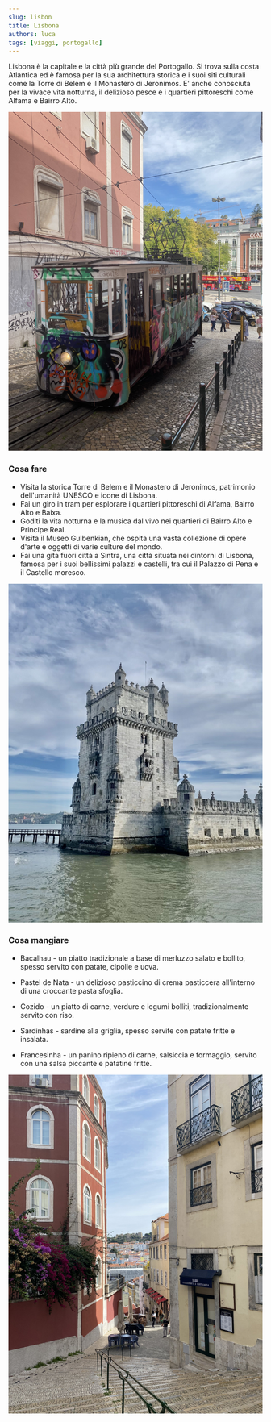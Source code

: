 ```yaml
---
slug: lisbon
title: Lisbona
authors: luca
tags: [viaggi, portogallo]
---
```


Lisbona è la capitale e la città più grande del Portogallo. Si trova sulla costa Atlantica ed è famosa per la sua architettura storica e i suoi siti culturali come la Torre di Belem e il Monastero di Jeronimos. E' anche conosciuta per la vivace vita notturna, il delizioso pesce e i quartieri pittoreschi come Alfama e Bairro Alto.

<!--truncate-->

![Tram](./primary.jpg)

### Cosa fare
- Visita la storica Torre di Belem e il Monastero di Jeronimos, patrimonio dell'umanità UNESCO e icone di Lisbona.
- Fai un giro in tram per esplorare i quartieri pittoreschi di Alfama, Bairro Alto e Baixa.
- Goditi la vita notturna e la musica dal vivo nei quartieri di Bairro Alto e Principe Real.
- Visita il Museo Gulbenkian, che ospita una vasta collezione di opere d'arte e oggetti di varie culture del mondo.
- Fai una gita fuori città a Sintra, una città situata nei dintorni di Lisbona, famosa per i suoi bellissimi palazzi e castelli, tra cui il Palazzo di Pena e il Castello moresco.

![Belem](./secondary.jpg)

### Cosa mangiare
- Bacalhau - un piatto tradizionale a base di merluzzo salato e bollito, spesso servito con patate, cipolle e uova.

- Pastel de Nata - un delizioso pasticcino di crema pasticcera all'interno di una croccante pasta sfoglia.

- Cozido - un piatto di carne, verdure e legumi bolliti, tradizionalmente servito con riso.

- Sardinhas - sardine alla griglia, spesso servite con patate fritte e insalata.

- Francesinha - un panino ripieno di carne, salsiccia e formaggio, servito con una salsa piccante e patatine fritte.

![Una strada di Lisbona](./third.jpg)